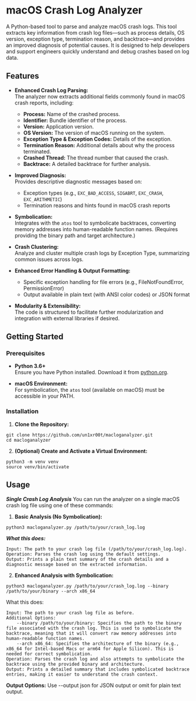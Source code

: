 # macOS Crash Log Analyzer

A Python-based tool to parse and analyze macOS crash logs. This tool extracts key information from crash log files—such as process details, OS version, exception type, termination reason, and backtrace—and provides an improved diagnosis of potential causes. It is designed to help developers and support engineers quickly understand and debug crashes based on log data.

## Features

- **Enhanced Crash Log Parsing:**  
  The analyzer now extracts additional fields commonly found in macOS crash reports, including:
  - **Process:** Name of the crashed process.
  - **Identifier:** Bundle identifier of the process.
  - **Version:** Application version.
  - **OS Version:** The version of macOS running on the system.
  - **Exception Type & Exception Codes:** Details of the exception.
  - **Termination Reason:** Additional details about why the process terminated.
  - **Crashed Thread:** The thread number that caused the crash.
  - **Backtrace:** A detailed backtrace for further analysis.

- **Improved Diagnosis:**  
  Provides descriptive diagnostic messages based on:
  - Exception types (e.g., `EXC_BAD_ACCESS`, `SIGABRT`, `EXC_CRASH`, `EXC_ARITHMETIC`)
  - Termination reasons and hints found in macOS crash reports

- **Symbolication:**  
  Integrates with the `atos` tool to symbolicate backtraces, converting memory addresses into human-readable function names. (Requires providing the binary path and target architecture.)

- **Crash Clustering:**  
  Analyze and cluster multiple crash logs by Exception Type, summarizing common issues across logs.

- **Enhanced Error Handling & Output Formatting:**  
  - Specific exception handling for file errors (e.g., FileNotFoundError, PermissionError)
  - Output available in plain text (with ANSI color codes) or JSON format

- **Modularity & Extensibility:**  
  The code is structured to facilitate further modularization and integration with external libraries if desired.

## Getting Started

### Prerequisites

- **Python 3.6+**  
  Ensure you have Python installed. Download it from [python.org](https://www.python.org/).

- **macOS Environment:**  
  For symbolication, the `atos` tool (available on macOS) must be accessible in your PATH.

### Installation

1. **Clone the Repository:**
   
`git clone https://github.com/un1xr00t/macloganalyzer.git`
  <br />
`cd macloganalyzer`

   
2. **(Optional) Create and Activate a Virtual Environment:**

`python3 -m venv venv`
  <br />
`source venv/bin/activate`
   
## Usage

***Single Crash Log Analysis***
You can run the analyzer on a single macOS crash log file using one of these commands:

1. **Basic Analysis (No Symbolication):**

`python3 macloganalyzer.py /path/to/your/crash_log.log`

***What this does:***

    Input: The path to your crash log file (/path/to/your/crash_log.log).
    Operation: Parses the crash log using the default settings.
    Output: Prints a plain text summary of the crash details and a diagnostic message based on the extracted information.
    
2. **Enhanced Analysis with Symbolication:**

`python3 macloganalyzer.py /path/to/your/crash_log.log --binary /path/to/your/binary --arch x86_64`

What this does:

    Input: The path to your crash log file as before.
    Additional Options:
        --binary /path/to/your/binary: Specifies the path to the binary file associated with the crash log. This is used to symbolicate the backtrace, meaning that it will convert raw memory addresses into human-readable function names.
        --arch x86_64: Specifies the architecture of the binary (e.g., x86_64 for Intel-based Macs or arm64 for Apple Silicon). This is needed for correct symbolication.
    Operation: Parses the crash log and also attempts to symbolicate the backtrace using the provided binary and architecture.
    Output: Prints a detailed summary that includes symbolicated backtrace entries, making it easier to understand the crash context.


**Output Options:**
Use --output json for JSON output or omit for plain text output.
